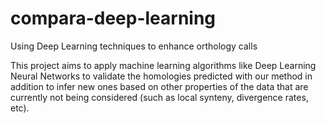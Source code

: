 # compara-deep-learning
Using Deep Learning techniques to enhance orthology calls

This project aims to apply machine learning algorithms like Deep Learning Neural Networks to validate the homologies predicted with our method in addition to infer new ones based on other properties of the data that are currently not being considered (such as local synteny, divergence rates, etc).
